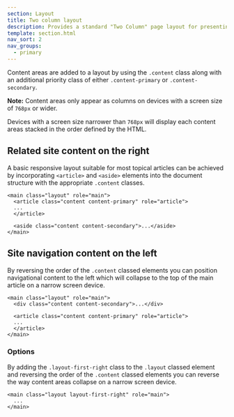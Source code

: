 ```yaml
---
section: Layout
title: Two column layout
description: Provides a standard "Two Column" page layout for presenting articles or topics.
template: section.html
nav_sort: 2
nav_groups:
  - primary
---
```


Content areas are added to a layout by using the <code>.content</code> class along with
an additional priority class of either <code>.content-primary</code> or
<code>.content-secondary</code>.

<div class="alert alert-info">
  <p><strong>Note:</strong> Content areas only appear as columns on devices with a
    screen size of <code>768px</code> or wider.</p>

  <p>Devices with a screen size narrower than <code>768px</code> will display
    each content areas stacked in the order defined by the HTML.</p>
</div>

## Related site content on the right

A basic responsive layout suitable for most topical articles can be
achieved by incorporating <code>&lt;article&gt;</code> and <code>&lt;aside&gt;</code> elements
into the document structure with the appropriate <code>.content</code> classes.

<pre class="prettyprint linenums"><code>&lt;main class="layout" role="main"&gt;
  &lt;article class="content content-primary" role="article"&gt;
  ...
  &lt;/article&gt;

  &lt;aside class="content content-secondary"&gt;...&lt;/aside&gt;
&lt;/main&gt;
</code></pre>


## Site navigation content on the left

By reversing the order of the <code>.content</code> classed elements you can
position navigational content to the left which will collapse to the
top of the main article on a narrow screen device.

<pre class="prettyprint linenums"><code>&lt;main class="layout" role="main"&gt;
  &lt;div class="content content-secondary"&gt;...&lt;/div&gt;

  &lt;article class="content content-primary" role="article"&gt;
  ...
  &lt;/article&gt;
&lt;/main&gt;
</code></pre>

### Options

By adding the <code>.layout-first-right</code> class to the <code>.layout</code>
classed element and reversing the order of the <code>.content</code> classed
elements you can reverse the way content areas collapse on a narrow screen device.

<pre class="prettyprint linenums"><code>&lt;main class="layout layout-first-right" role="main"&gt;
  ...
&lt;/main&gt;
</code></pre>
